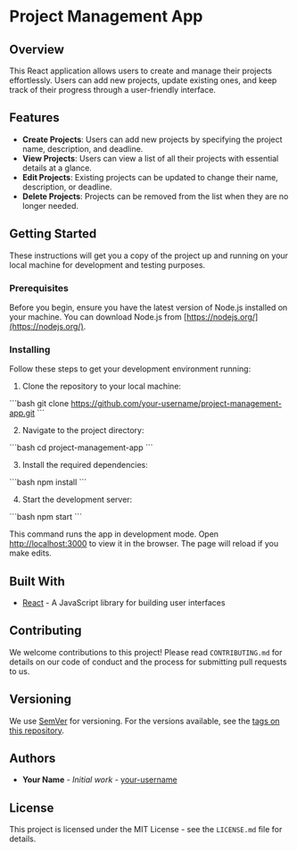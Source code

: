 
# Project Management App

## Overview

This React application allows users to create and manage their projects effortlessly. Users can add new projects, update existing ones, and keep track of their progress through a user-friendly interface.

## Features

- **Create Projects**: Users can add new projects by specifying the project name, description, and deadline.
- **View Projects**: Users can view a list of all their projects with essential details at a glance.
- **Edit Projects**: Existing projects can be updated to change their name, description, or deadline.
- **Delete Projects**: Projects can be removed from the list when they are no longer needed.

## Getting Started

These instructions will get you a copy of the project up and running on your local machine for development and testing purposes.

### Prerequisites

Before you begin, ensure you have the latest version of Node.js installed on your machine. You can download Node.js from [https://nodejs.org/](https://nodejs.org/).

### Installing

Follow these steps to get your development environment running:

1. Clone the repository to your local machine:

\```bash
git clone https://github.com/your-username/project-management-app.git
\```

2. Navigate to the project directory:

\```bash
cd project-management-app
\```

3. Install the required dependencies:

\```bash
npm install
\```

4. Start the development server:

\```bash
npm start
\```

This command runs the app in development mode. Open [http://localhost:3000](http://localhost:3000) to view it in the browser. The page will reload if you make edits.

## Built With

- [React](https://reactjs.org/) - A JavaScript library for building user interfaces

## Contributing

We welcome contributions to this project! Please read `CONTRIBUTING.md` for details on our code of conduct and the process for submitting pull requests to us.

## Versioning

We use [SemVer](http://semver.org/) for versioning. For the versions available, see the [tags on this repository](https://github.com/your-username/project-management-app/tags).

## Authors

- **Your Name** - *Initial work* - [your-username](https://github.com/your-username)

## License

This project is licensed under the MIT License - see the `LICENSE.md` file for details.

